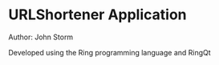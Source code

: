 URLShortener Application
========================

Author: John Storm 

Developed using the Ring programming language and RingQt

